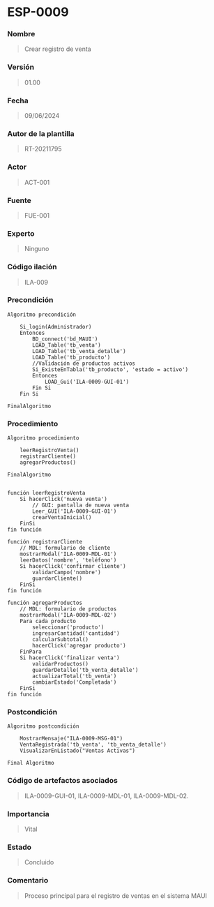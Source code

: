# ESP-0009

### Nombre

> Crear registro de venta

### Versión

> 01.00

### Fecha

> 09/06/2024

### Autor de la plantilla

> RT-20211795

### Actor

> ACT-001

### Fuente

> FUE-001

### Experto

> Ninguno

### Código ilación

> ILA-009

### Precondición

```
Algoritmo precondición

    Si_login(Administrador)
    Entonces
        BD_connect('bd_MAUI')
        LOAD_Table('tb_venta')
        LOAD_Table('tb_venta_detalle')
        LOAD_Table('tb_producto')
        //Validación de productos activos
        Si_ExisteEnTabla('tb_producto', 'estado = activo')
        Entonces
            LOAD_Gui('ILA-0009-GUI-01')
        Fin Si
    Fin Si

FinalAlgoritmo
```

### Procedimiento

```
Algoritmo procedimiento

    leerRegistroVenta()
    registrarCliente()
    agregarProductos()

FinalAlgoritmo


función leerRegistroVenta
    Si hacerClick('nueva venta')
        // GUI: pantalla de nueva venta
        Leer_GUI('ILA-0009-GUI-01')
        crearVentaInicial()
    FinSi
fin función

función registrarCliente
    // MDL: formulario de cliente
    mostrarModal('ILA-0009-MDL-01')
    leerDatos('nombre', 'teléfono')
    Si hacerClick('confirmar cliente')
        validarCampo('nombre')
        guardarCliente()
    FinSi
fin función

función agregarProductos
    // MDL: formulario de productos
    mostrarModal('ILA-0009-MDL-02')
    Para cada producto
        seleccionar('producto')
        ingresarCantidad('cantidad')
        calcularSubtotal()
        hacerClick('agregar producto')
    FinPara
    Si hacerClick('finalizar venta')
        validarProductos()
        guardarDetalle('tb_venta_detalle')
        actualizarTotal('tb_venta')
        cambiarEstado('Completada')
    FinSi
fin función
```

### Postcondición

```
Algoritmo postcondición

    MostrarMensaje("ILA-0009-MSG-01")
    VentaRegistrada('tb_venta', 'tb_venta_detalle')
    VisualizarEnListado("Ventas Activas")

Final Algoritmo
```

### Código de artefactos asociados

> ILA-0009-GUI-01, ILA-0009-MDL-01, ILA-0009-MDL-02.

### Importancia

> Vital 

### Estado

> Concluido

### Comentario

> Proceso principal para el registro de ventas en el sistema MAUI


